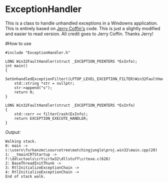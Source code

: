 # ExceptionHandler
This is a class to handle unhandled exceptions in a Windowns application. This is entirely based on [Jerry Coffin's](http://stackoverflow.com/questions/15372962/in-the-handler-of-setunhandledexceptionfilter-how-to-print-a-stacktrace) code. This is just a slightly modified and easier to read version. All credit goes to Jerry Coffin. Thanks Jerry!

#How to use
```
#include "ExceptionHandler.h"

LONG Win32FaultHandler(struct _EXCEPTION_POINTERS *ExInfo);
int main()
{
    SetUnhandledExceptionFilter((LPTOP_LEVEL_EXCEPTION_FILTER)Win32FaultHandler);
    std::string *str = nullptr;
    str->append("s");
    return 0;
}

LONG Win32FaultHandler(struct _EXCEPTION_POINTERS *ExInfo)
{
    std::cerr << filterCrash(ExInfo);
    return EXCEPTION_EXECUTE_HANDLER;
}
```
*Output:*
```
Walking stack.
0: main -> c:\users\furkanzmc\sourcetree\matchingjungle\proj.win32\main.cpp(20)
1: __tmainCRTStartup -> f:\dd\vctools\crt\crtw32\dllstuff\crtexe.c(626)
2: BaseThreadInitThunk -> 
3: RtlInitializeExceptionChain -> 
4: RtlInitializeExceptionChain -> 
End of stack walk.
```
